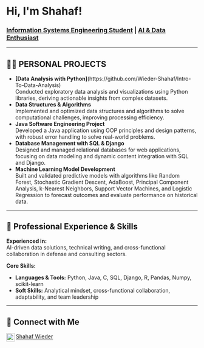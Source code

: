 <h1>Hi, I'm Shahaf!</h1>
<h3><a href="https://github.com/shahafwieder">Information Systems Engineering Student</a> | <a href="https://www.linkedin.com/in/shahaf-wieder">AI & Data Enthusiast</a></h3>

<hr>

<h2>👨‍💻 PERSONAL PROJECTS </h2>

<ul>
   <li><b>[Data Analysis with Python]</b>(https://github.com/Wieder-Shahaf/Intro-To-Data-Analysis)<br>
    Conducted exploratory data analysis and visualizations using Python libraries, deriving actionable insights from complex datasets.
  </li>
  <li><b>Data Structures & Algorithms</b><br>
    Implemented and optimized data structures and algorithms to solve computational challenges, improving processing efficiency.
  </li>
  <li><b>Java Software Engineering Project</b><br>
    Developed a Java application using OOP principles and design patterns, with robust error handling to solve real-world problems.
  </li>
  <li><b>Database Management with SQL & Django</b><br>
    Designed and managed relational databases for web applications, focusing on data modeling and dynamic content integration with SQL and Django.
  </li>
  <li><b>Machine Learning Model Development</b><br>
    Built and validated predictive models with algorithms like Random Forest, Stochastic Gradient Descent, AdaBoost, Principal Component Analysis, k-Nearest Neighbors, Support Vector Machines, and Logistic Regression to forecast outcomes and evaluate performance on historical data.
  </li>
</ul>

<hr>

<h2>🤝 Professional Experience & Skills</h2>

<p><b>Experienced in:</b><br>
AI-driven data solutions, technical writing, and cross-functional collaboration in defense and consulting sectors.
</p>

<p><b>Core Skills:</b><br>
  <ul>
    <li><b>Languages & Tools:</b> Python, Java, C, SQL, Django, R, Pandas, Numpy, scikit-learn</li>
    <li><b>Soft Skills:</b> Analytical mindset, cross-functional collaboration, adaptability, and team leadership</li>
  </ul>
</p>

<hr>

<h2>🤳 Connect with Me</h2>

<a href="https://linkedin.com/in/shahaf-wieder"> Shahaf Wieder
  <img align="left" alt="Shahaf | LinkedIn" width="22px" src="https://cdn.jsdelivr.net/npm/simple-icons@v3/icons/linkedin.svg" />
</a>
